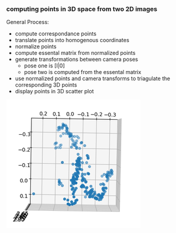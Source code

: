 ### computing points in 3D space from two 2D images

General Process:

- compute correspondance points
- translate points into homogenous coordinates
- normalize points
- compute essental matrix from normalized points
- generate transformations between camera poses
  - pose one is [I|0]
  - pose two is computed from the essental matrix
- use normalized points and camera transforms to triagulate the corresponding 3D points
- display points in 3D scatter plot

![alt text](data/3D_plot.png)
